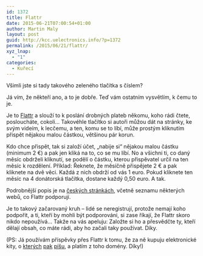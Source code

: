 ```yaml
---
id: 1372
title: Flattr
date: 2015-06-21T07:00:54+01:00
author: Martin Maly
layout: post
guid: http://kcc.uelectronics.info/?p=1372
permalink: /2015/06/21/flattr/
xyz_lnap:
  - "1"
categories:
  - Kuřecí
---
```

Všimli jste si tady takového zeleného tlačítka s číslem?

Já vím, že někteří ano, a to je dobře. Teď vám ostatním vysvětlím, k čemu to je.

Je to [Flattr](http://www.flattr.com) a slouží to k poslání drobných plateb někomu, koho rádi čtete, posloucháte, cokoli&#8230; Takovéhle tlačítko si autoři můžou dát na stránky, ke svým videím, k lecčemu, a ten, komu se to líbí, může prostým kliknutím přispět nějakou malou částkou, většinou pár korun.

Kdo chce přispět, tak si založí účet, &#8222;nabije si&#8220; nějakou malou částku (minimum 2 €) a pak jen kliká na to, co se mu líbí. No a všichni ti, co daný měsíc obdrželi kliknutí, se podělí o částku, kterou přispěvatel určil na ten měsíc k rozdělení. Příklad: Řeknete, že měsíčně přispějete 2 € a pak kliknete na dvě věci. Každá z nich obdrží od vás 1 euro. Pokud kliknete ten měsíc na 4 donátorská tlačítka, dostane každý 0,50 euro. A tak.

Podrobnější popis je na [českých stránkách](http://www.flattr.cz/), včetně seznamu některých webů, co Flattr podporují.

Je to takový začarovaný kruh &#8211; lidé se neregistrují, protože nemají koho podpořit, a ti, kteří by mohli být podporováni, si zase říkají, že Flattr skoro nikdo nepoužívá&#8230; Takže na vás apeluju: Založte si ho a přesvědčte ty, kteří dělají obsah, co máte rádi, aby ho začali taky používat. Díky.

(PS: Já používám příspěvky přes Flattr k tomu, že za ně kupuju elektronické kity, o [kterých](http://fpga.cz) [pak](http://vhdl.cz) [píšu](http://retrocip.cz), a platím z toho domény. Díky!)